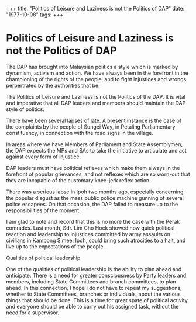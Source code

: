 +++ 
title: "Politics of Leisure and Laziness is not the Politics of DAP"
date: "1977-10-08"
tags:
+++

# Politics of Leisure and Laziness is not the Politics of DAP

The DAP has brought into Malaysian politics a style which is marked by dynamism, activism and action. We have always been in the forefront in the championing of the rights of the people, and to fight injustices and wrongs perpertrated by the authorities that be.

The Politics of Leisure and Laziness is not the Politics of the DAP. It is vital and imperative that all DAP leaders and members should maintain the DAP style of politics.</u>

There have been several lapses of late. A present instance is the case of the complaints by the people of Sungei Way, in Petaling Parliamentary constituency, in connection with the road signs in the village.

In areas where we have Members of Parliament and State Assemblymen, the DAP expects the MPs and SAs to take the initiative to articulate and act against every form of injustice.

DAP leaders must have political reflexes which make them always in the forefront of popular grievances, and not reflexes which are so worn-out that they are incapable of the customary knee-jerk reflex action.

There was a serious lapse in Ipoh two months ago, especially concerning the popular disgust as the mass public police machine gunning of several police escapees. On that occasion, the DAP failed to measure up to the responsibilities of the moment.

I am glad to note and record that this is no more the case with the Perak comrades. Last month, Sdr. Lim Cho Hock showed how quick political reaction and leadership to injustices committed by army assaults on civilians in Kampong Simee, Ipoh, could bring such atrocities to a halt, and live up to the expectations of the people.

Qualities of political leadership

One of the qualities of political leadership is the ability to plan ahead and anticipate. There is a need for greater consciousness by Party leaders and members, including State Committees and branch committees, to plan ahead. In this connection, I hope I do not have to repeat my suggestions, whether to State Committees, branches or individuals, about the various things that should be done. This is a time for great spate of political activity, and everyone should be able to carry out his assigned task, without the need for a supervisor.
 
